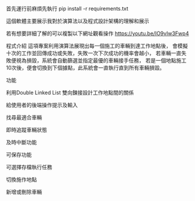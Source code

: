 首先運行前麻煩先執行 pip install -r requirements.txt

這個軟體主要展示我對於演算法以及程式設計架構的理解和展示

若有想要詳細了解的可以複製以下網址觀看操作
https://youtu.be/IO9vIw3Fwp4

程式介紹
這項專案利用演算法展現出每一個施工的車輛到達工作地點後，
會模擬十次的工作並回傳成功或失敗，失敗一次下次成功的機率會越小，
若車輛一直失敗便視為損毀，系統會自動篩選並指定最優的車輛接手任務，
若是一個地點施工10次後，便會切換到下個據點，此系統會一直執行直到所有車輛損毀。

功能

利用Double Linked List 雙向鍊接設計工作地點間的關係

給使用者的後端操作提示及輸入

找尋最適合車輛

即時追蹤車輛狀態

及時中斷功能

可保存功能

可選擇存檔執行任務

切換施作地點

新增或刪除車輛
